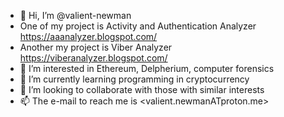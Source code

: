 - 👋 Hi, I’m @valient-newman
- One of my project is Activity and Authentication Analyzer
  https://aaanalyzer.blogspot.com/
- Another my project is Viber Analyzer
  https://viberanalyzer.blogspot.com/
- 👀 I’m interested in Ethereum, Delpherium, computer forensics
- 🌱 I’m currently learning programming in cryptocurrency
- 💞️ I’m looking to collaborate with those with similar interests
- 📫 The e-mail to reach me is <valient.newmanATproton.me>
